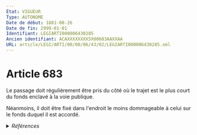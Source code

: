 ```yaml
---
État: VIGUEUR
Type: AUTONOME
Date de début: 1881-08-26
Date de fin: 2999-01-01
Identifiant: LEGIARTI000006430285
Ancien identifiant: ACAXXXXXXXX5X00683AAXXAA
URL: article/LEGI/ARTI/00/00/06/43/02/LEGIARTI000006430285.xml
---
```


<h1>Article 683</h1>

Le passage doit régulièrement être pris du côté où le trajet est le plus court
du fonds enclavé à la voie publique.<br />

Néanmoins, il doit être fixé dans l'endroit le moins dommageable à celui sur le
fonds duquel il est accordé.


<details>
  <summary><em>Références</em></summary>

  <h2>Références faites par l'article</h2>
  
  <ul>
    <li>
      CODIFICATION source Loi 1804-01-31
    </li>
    <li>
      CREATION source Loi 1804-01-31 promulguée le 10 février 1804
    </li>
  </ul>
</details>
